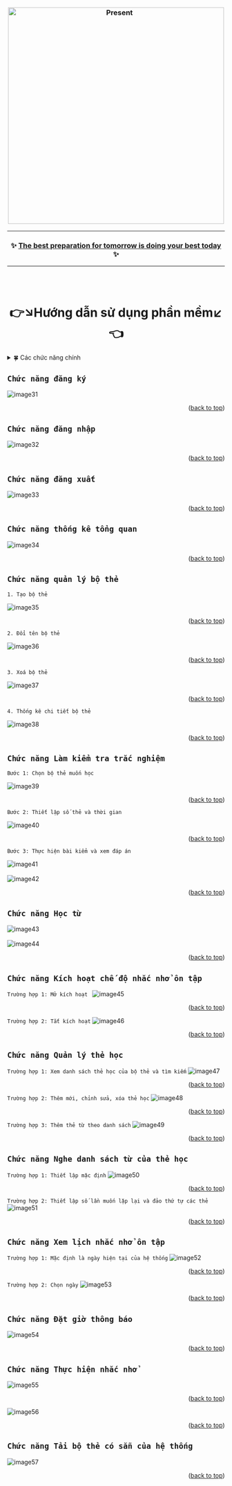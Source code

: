 <a name="readme-top"></a>
<h3 align="center">
  <img src="https://user-images.githubusercontent.com/22954435/191142225-bac75599-3dd5-4a32-8ca8-3e802417452e.png" alt="Present" width=500 />
</h3>
<hr />
<h3 align="center">
  ✨ <a href="#">The best preparation for tomorrow is doing your best today</a> ✨
</h3>
<hr />

<br></br>
<h1 align="center">👉↘Hướng dẫn sử dụng phần mềm↙️👈</h1>

<!-- TABLE OF CONTENTS -->
<details>
  <summary>🍀 Các chức năng chính</summary>
  <ul>
    <li><a href="#chức-năng-đăng-ký">Chức năng đăng ký</a></li>
    <li><a href="#chức-năng-đăng-nhập">Chức năng đăng nhập</a></li>
    <li><a href="#chức-năng-đăng-xuất">Chức năng đăng xuất</a></li>
    <li><a href="#chức-năng-thống-kê-tổng-quan">Chức năng thống kê tổng quan</a></li>
    <li>
      <a href="#chức-năng-quản-lý-bộ-thẻ">Chức năng quản lý bộ thẻ</a>
      <ul>
        <li>1. Tạo bộ thẻ</li>
        <li>2. Đổi tên bộ thẻ</li>
        <li>3. Xoá bộ thẻ</li>
        <li>4. Thống kê chi tiết bộ thẻ</li>
      </ul>
    </li>
    <li>
      <a href="#chức-năng-làm-kiểm-tra-trắc-nghiệm">Chức năng Làm kiểm tra trắc nghiệm</a>
      <ul>
        <li>Bước 1: Chọn bộ thẻ muốn học</li>
        <li>Bước 2: Thiết lập số thẻ và thời gian</li>
        <li>Bước 3: Thực hiện bài kiểm và xem đáp án</li>
      </ul>
    </li>
    <li><a href="#chức-năng-học-từ">Chức năng Học từ</a></li>
    <li>
      <a href="#chức-năng-kích-hoạt-chế-độ-nhắc-nhở-ôn-tập">Chức năng Kích hoạt chế độ nhắc nhở ôn tập</a>
      <ul>
        <li>Trường hợp 1: Mở kích hoạt</a></li>
        <li>Trường hợp 2: Tắt kích hoạt</a></li>
      </ul>
    </li>
    <li>
      <a href="#chức-năng-quảnlý-thẻ-học">Chức năng Quản lý thẻ học</a>
      <ul>
        <li>Trường hợp 1: Xem danh sách thẻ học của bộ thẻ và tìm kiếm</li>
        <li>Trường hợp 2: Thêm mới, chỉnh sửa, xóa thẻ học</li>
        <li>Trường hợp 3: Thêm thẻ từ theo danh sách</li>
      </ul>
    </li>
    <li>
      <a href="#chức-năng-nghe-danh-sách-từ-của-thẻ-học">Chức năng Nghe danh sách từ của thẻ học</a>
      <ul>
        <li>Trường hợp 1: Thiết lập mặc định</li>
        <li>Trường hợp 2: Thiết lập số lần muốn lặp lại và đảo thứ tự các thẻ</li>
      </ul>
    </li>
    <li>
      <a href="#chức-năng-xem-lịch-nhắc-nhở-ôn-tập">Chức năng Xem lịch nhắc nhở ôn tập</a>
      <ul>
        <li>Trường hợp 1: Mặc định là ngày hiện tại của hệ thống</li>
        <li>Trường hợp 2: Chọn ngày</li>
      </ul>
    </li>
    <li><a href="#chức-năng-Đặt-giờ-thông-báo">Chức năng Đặt giờ thông báo</a></li>
    <li><a href="#chức-năng-thực-hiện-nhắc-nhở">Chức năng Thực hiện nhắc nhở</a></li>
    <li><a href="#chức-năng-tải-bộ-thẻ-có-sẵn-của-hệ-thống">Chức năng Tải bộ thẻ có sẵn của hệ thống</a></li>
  </ul>
</details>
<!-- https://github.com/othneildrew/Best-README-Template#built-with -->

## `Chức năng đăng ký`

![image31](https://user-images.githubusercontent.com/22954435/191136542-a03ae500-856e-490d-a4c4-954c325bda40.png)
<p align="right">(<a href="#readme-top">back to top</a>)</p>

## `Chức năng đăng nhập`

![image32](https://user-images.githubusercontent.com/22954435/191137449-c4d22105-7178-43f9-8e10-07eee5800f2a.png)
<p align="right">(<a href="#readme-top">back to top</a>)</p>

## `Chức năng đăng xuất`

![image33](https://user-images.githubusercontent.com/22954435/191138004-dbb6dd3b-8e59-4ce3-90ea-c4d4c1844066.png)
<p align="right">(<a href="#readme-top">back to top</a>)</p>

## `Chức năng thống kê tổng quan`

![image34](https://user-images.githubusercontent.com/22954435/191138140-e2fb4743-323e-4e09-92a5-045959e8fcac.png)
<p align="right">(<a href="#readme-top">back to top</a>)</p>

## `Chức năng quản lý bộ thẻ`

`1. Tạo bộ thẻ  `

![image35](https://user-images.githubusercontent.com/22954435/191138512-a485ac8e-eb97-4e34-85c9-fe1783c29b1e.png)
<p align="right">(<a href="#readme-top">back to top</a>)</p>

`2. Đổi tên bộ thẻ  `

![image36](https://user-images.githubusercontent.com/22954435/191138919-a6e1d752-f1fc-4eb6-a417-afec9e3c87c3.png)
<p align="right">(<a href="#readme-top">back to top</a>)</p>

`3. Xoá bộ thẻ  `

![image37](https://user-images.githubusercontent.com/22954435/191142900-d59d7f47-c55c-4783-b4ec-9f536c0d79cf.png)
<p align="right">(<a href="#readme-top">back to top</a>)</p>

`4. Thống kê chi tiết bộ thẻ  `

![image38](https://user-images.githubusercontent.com/22954435/191145375-b4e353de-00cf-44d7-b9e9-33ce00aaf12f.png)
<p align="right">(<a href="#readme-top">back to top</a>)</p>

## `Chức năng Làm kiểm tra trắc nghiệm`

`Bước 1: Chọn bộ thẻ muốn học`

![image39](https://user-images.githubusercontent.com/22954435/191147034-cf7a62bc-3852-472f-81bb-5f704ffb3bc1.png)
<p align="right">(<a href="#readme-top">back to top</a>)</p>

`Bước 2: Thiết lập số thẻ và thời gian`

![image40](https://user-images.githubusercontent.com/22954435/191147271-d56d1036-e34a-4c47-a9d7-349a604dbe78.png)
<p align="right">(<a href="#readme-top">back to top</a>)</p>

`Bước 3: Thực hiện bài kiểm và xem đáp án`

![image41](https://user-images.githubusercontent.com/22954435/191150848-34f7d332-7f41-42e3-8265-3c3ced057ec6.png)
<br></br>
![image42](https://user-images.githubusercontent.com/22954435/191150923-7d934215-14bc-4d56-8c6f-5b761b0ea1a1.png)
<p align="right">(<a href="#readme-top">back to top</a>)</p>


## `Chức năng Học từ`

![image43](https://user-images.githubusercontent.com/22954435/191151016-ff4262fc-13c7-4f89-9027-db1d127f0316.png)
<br></br>
![image44](https://user-images.githubusercontent.com/22954435/191151113-3b5ff6c6-2aca-4889-8983-aa6146dc6ed9.png)
<p align="right">(<a href="#readme-top">back to top</a>)</p>

## `Chức năng Kích hoạt chế độ nhắc nhở ôn tập`

`Trường hợp 1: Mở kích hoạt `
![image45](https://user-images.githubusercontent.com/22954435/191151555-cfaf965a-c102-4b66-8852-97e7c85c63de.png)
<p align="right">(<a href="#readme-top">back to top</a>)</p>

`Trường hợp 2: Tắt kích hoạt`
![image46](https://user-images.githubusercontent.com/22954435/191151608-f4954218-7b41-4b66-aae5-4b36f4b6b241.png)
<p align="right">(<a href="#readme-top">back to top</a>)</p>

## `Chức năng Quản lý thẻ học`

`Trường hợp 1: Xem danh sách thẻ học của bộ thẻ và tìm kiếm`
![image47](https://user-images.githubusercontent.com/22954435/191154889-e0978b9e-3ca9-4e7b-80a2-bf4c381a369f.png)
<p align="right">(<a href="#readme-top">back to top</a>)</p>

`Trường hợp 2: Thêm mới, chỉnh sửa, xóa thẻ học`
![image48](https://user-images.githubusercontent.com/22954435/191155024-2d3528c7-2108-47c9-9f1b-77e31e9f2604.png)
<p align="right">(<a href="#readme-top">back to top</a>)</p>

`Trường hợp 3: Thêm thẻ từ theo danh sách`
![image49](https://user-images.githubusercontent.com/22954435/191155332-e3dee47c-5dd8-4d31-a99c-e2331d43c527.png)
<p align="right">(<a href="#readme-top">back to top</a>)</p>

## `Chức năng Nghe danh sách từ của thẻ học`

`Trường hợp 1: Thiết lập mặc định`
![image50](https://user-images.githubusercontent.com/22954435/191155631-cc0a419e-8a4d-4dae-8c73-e18162771786.png)
<p align="right">(<a href="#readme-top">back to top</a>)</p>

`Trường hợp 2: Thiết lập số lần muốn lặp lại và đảo thứ tự các thẻ`
![image51](https://user-images.githubusercontent.com/22954435/191155701-ccfc92cb-fcb8-44af-a985-2af61bc35af1.png)
<p align="right">(<a href="#readme-top">back to top</a>)</p>

## `Chức năng Xem lịch nhắc nhở ôn tập`

`Trường hợp 1: Mặc định là ngày hiện tại của hệ thống`
![image52](https://user-images.githubusercontent.com/22954435/191156079-d9dab3e4-a28b-4ba0-935e-796be2971087.png)
<p align="right">(<a href="#readme-top">back to top</a>)</p>

`Trường hợp 2: Chọn ngày`
![image53](https://user-images.githubusercontent.com/22954435/191156201-5d0ecc55-096a-425f-b749-e57d95d94558.png)
<p align="right">(<a href="#readme-top">back to top</a>)</p>

## `Chức năng Đặt giờ thông báo`

![image54](https://user-images.githubusercontent.com/22954435/191156336-e2ba016b-18b0-402e-ab50-9672b9df11c2.png)
<p align="right">(<a href="#readme-top">back to top</a>)</p>

## `Chức năng Thực hiện nhắc nhở`

![image55](https://user-images.githubusercontent.com/22954435/191156505-dc635f6a-af23-4dcc-88e0-1d0ef6bb9533.png)
<p align="right">(<a href="#readme-top">back to top</a>)</p>

![image56](https://user-images.githubusercontent.com/22954435/191156760-a7eb5359-fc7e-4665-9c62-0d4e76b823d2.png)
<p align="right">(<a href="#readme-top">back to top</a>)</p>

## `Chức năng Tải bộ thẻ có sẵn của hệ thống`

![image57](https://user-images.githubusercontent.com/22954435/191156869-7bc8e685-c3cd-44a3-a77e-d400b6bd55e0.png)
<p align="right">(<a href="#readme-top">back to top</a>)</p>
<br></br>
